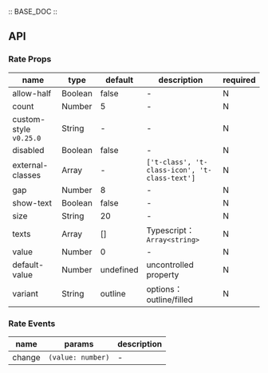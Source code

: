 :: BASE_DOC ::

## API
### Rate Props

name | type | default | description | required
-- | -- | -- | -- | --
allow-half | Boolean | false | \- | N
count | Number | 5 | \- | N
custom-style `v0.25.0` | String | - | \- | N
disabled | Boolean | false | \- | N
external-classes | Array | - | `['t-class', 't-class-icon', 't-class-text']` | N
gap | Number | 8 | \- | N
show-text | Boolean | false | \- | N
size | String | 20 | \- | N
texts | Array | [] | Typescript：`Array<string>` | N
value | Number | 0 | \- | N
default-value | Number | undefined | uncontrolled property | N
variant | String | outline | options：outline/filled | N

### Rate Events

name | params | description
-- | -- | --
change | `(value: number)` | \-
